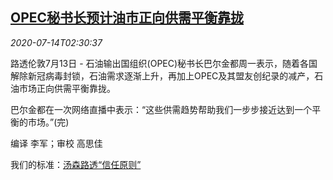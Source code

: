 <!--1594696995000-->
[OPEC秘书长预计油市正向供需平衡靠拢](https://cn.reuters.com/article/opec-oil-market-balance-0714-idCNKCS24F07K)
------

<div><i>2020-07-14T02:30:37</i></div><div class="StandardArticleBody_body"><p>路透伦敦7月13日 - 石油输出国组织(OPEC)秘书长巴尔金都周一表示，随着各国解除新冠病毒封锁，石油需求逐渐上升，再加上OPEC及其盟友创纪录的减产，石油市场正向供需平衡靠拢。 </p><p>巴尔金都在一次网络直播中表示：“这些供需趋势帮助我们一步步接近达到一个平衡的市场。”(完) </p><div class="Attribution_container"><div class="Attribution_attribution"><p class="Attribution_content">编译 李军；审校 高思佳 </p></div></div><div class="StandardArticleBody_trustBadgeContainer"><span class="StandardArticleBody_trustBadgeTitle">我们的标准：</span><span class="trustBadgeUrl"><a href="https://www.thomsonreuters.cn/content/dam/openweb/documents/pdf/china/brochures/about-us-1.pdf">汤森路透“信任原则”</a></span></div></div>
